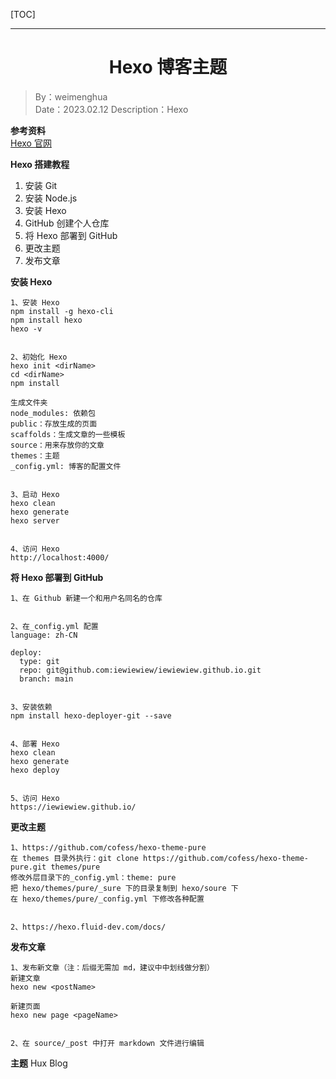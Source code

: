 [TOC]

---

<h1 align="center">Hexo 博客主题</h1>

> By：weimenghua  
> Date：2023.02.12
> Description：Hexo

**参考资料**  
[Hexo 官网](https://hexo.io/zh-cn/)



**Hexo 搭建教程**

1. 安装 Git
2. 安装 Node.js
3. 安装 Hexo
4. GitHub 创建个人仓库
5. 将 Hexo 部署到 GitHub
6. 更改主题
7. 发布文章



**安装 Hexo**

```
1、安装 Hexo
npm install -g hexo-cli
npm install hexo
hexo -v


2、初始化 Hexo
hexo init <dirName>
cd <dirName>
npm install

生成文件夹
node_modules: 依赖包
public：存放生成的页面
scaffolds：生成文章的一些模板
source：用来存放你的文章
themes：主题
_config.yml: 博客的配置文件


3、启动 Hexo
hexo clean
hexo generate
hexo server


4、访问 Hexo
http://localhost:4000/
```



**将 Hexo 部署到 GitHub**

```
1、在 Github 新建一个和用户名同名的仓库


2、在_config.yml 配置
language: zh-CN

deploy:
  type: git
  repo: git@github.com:iewiewiew/iewiewiew.github.io.git
  branch: main
  
  
3、安装依赖
npm install hexo-deployer-git --save


4、部署 Hexo
hexo clean
hexo generate
hexo deploy


5、访问 Hexo
https://iewiewiew.github.io/
```



**更改主题**

```
1、https://github.com/cofess/hexo-theme-pure
在 themes 目录外执行：git clone https://github.com/cofess/hexo-theme-pure.git themes/pure
修改外层目录下的_config.yml：theme: pure
把 hexo/themes/pure/_sure 下的目录复制到 hexo/soure 下
在 hexo/themes/pure/_config.yml 下修改各种配置


2、https://hexo.fluid-dev.com/docs/
```



**发布文章**

```
1、发布新文章（注：后缀无需加 md，建议中中划线做分割）
新建文章
hexo new <postName>

新建页面
hexo new page <pageName>


2、在 source/_post 中打开 markdown 文件进行编辑
```



**主题**
Hux Blog

